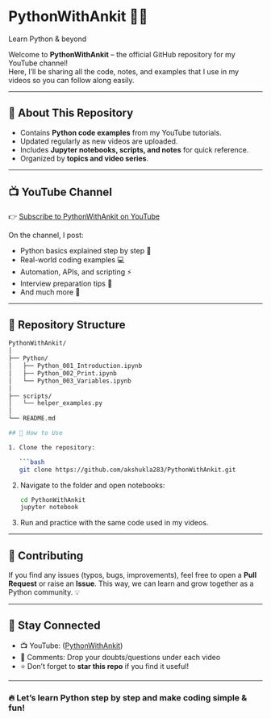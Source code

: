 # PythonWithAnkit 🎥🐍
Learn Python &amp; beyond 

Welcome to **PythonWithAnkit** – the official GitHub repository for my YouTube channel!  
Here, I’ll be sharing all the code, notes, and examples that I use in my videos so you can follow along easily.

---

## 📌 About This Repository
- Contains **Python code examples** from my YouTube tutorials.
- Updated regularly as new videos are uploaded.
- Includes **Jupyter notebooks, scripts, and notes** for quick reference.
- Organized by **topics and video series**.

---

## 📺 YouTube Channel
👉 [Subscribe to PythonWithAnkit on YouTube](https://www.youtube.com/@ankitshukla-m1w)

On the channel, I post:
- Python basics explained step by step 🐍  
- Real-world coding examples 💻  
- Automation, APIs, and scripting ⚡  
- Interview preparation tips 🎯  
- And much more 🚀  

---

## 📂 Repository Structure
```bash
PythonWithAnkit/
│
├── Python/
│   ├── Python_001_Introduction.ipynb
│   ├── Python_002_Print.ipynb
│   └── Python_003_Variables.ipynb
│
├── scripts/
│   └── helper_examples.py
│
└── README.md

## 🚀 How to Use

1. Clone the repository:

   ```bash
   git clone https://github.com/akshukla283/PythonWithAnkit.git
   ```
2. Navigate to the folder and open notebooks:

   ```bash
   cd PythonWithAnkit
   jupyter notebook
   ```
3. Run and practice with the same code used in my videos.

---

## 🤝 Contributing

If you find any issues (typos, bugs, improvements), feel free to open a **Pull Request** or raise an **Issue**.
This way, we can learn and grow together as a Python community. 💡

---

## 📢 Stay Connected

* 📺 YouTube: ([PythonWithAnkit](https://www.youtube.com/@ankitshukla-m1w))
* 💬 Comments: Drop your doubts/questions under each video
* ⭐ Don’t forget to **star this repo** if you find it useful!

---

### 🔥 Let’s learn Python step by step and make coding simple & fun!

```


